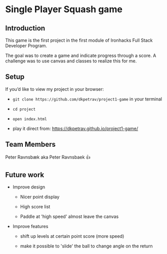 # Single Player Squash game



## Introduction

This game is the first project in the first module of Ironhacks Full Stack Developer Program.


The goal was to create a game and indicate progress through a score.
A challenge was to use canvas and classes to realize this for me.


## Setup

If you’d like to view my project in your browser:

- `git clone https://github.com/dkpetrav/project1-game` in your terminal

- `cd project`

- `open index.html`

- play it direct from: https://dkpetrav.github.io/project1-game/



## Team Members

Peter Ravnsbæk aka Peter Ravnsbaek :+1:



## Future work

- Improve design

  - Nicer point display

  - High score list

  - Paddle at 'high speed' almost leave the canvas


- Improve features

  - shift up levels at certain point score (more speed)

  - make it possible to 'slide' the ball to change angle on the return

